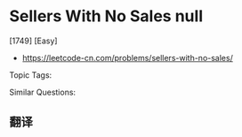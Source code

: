 # Sellers With No Sales null

[1749] [Easy]

- https://leetcode-cn.com/problems/sellers-with-no-sales/

Topic Tags:

Similar Questions:

## 翻译
